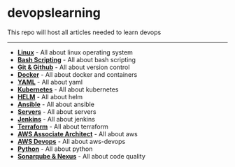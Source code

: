 # **devopslearning**
This repo will host all articles needed to learn devops

----------------------------------------------
- **[Linux](http://www.yahoo.com)** - All about linux operating system
- **[Bash Scripting](http://www.yahoo.com)** - All about bash scripting
- **[Git & Github](http://www.yahoo.com)** - All about version control
- **[Docker](http://www.yahoo.com)** - All about docker and containers
- **[YAML](http://www.yahoo.com)** - All about yaml
- **[Kubernetes](http://www.yahoo.com)** - All about kubernetes
- **[HELM](http://www.yahoo.com)** - All about helm
- **[Ansible](http://www.yahoo.com)** - All about ansible
- **[Servers](http://www.yahoo.com)** - All about servers
- **[Jenkins](http://www.yahoo.com)** - All about jenkins
- **[Terraform](http://www.yahoo.com)** - All about terraform
- **[AWS Associate Architect](http://www.yahoo.com)** - All about aws
- **[AWS Devops](http://www.yahoo.com)** - All about aws-devops
- **[Python](http://www.yahoo.com)** - All about python
- **[Sonarqube & Nexus](http://www.yahoo.com)** - All about code quality

